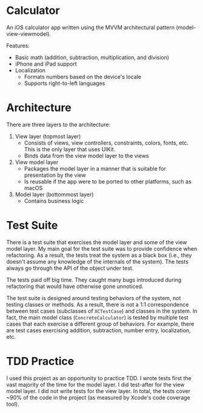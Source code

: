 # Calculator

An iOS calculator app written using the MVVM architectural pattern (model-view-viewmodel).

Features:
* Basic math (addition, subtraction, multiplication, and division)
* iPhone and iPad support
* Localization
    * Formats numbers based on the device's locale
    * Supports right-to-left languages
    
# Architecture
    
There are three layers to the architecture:

1. View layer (topmost layer)
    * Consists of views, view controllers, constraints, colors, fonts, etc. This is the only layer that uses UIKit.
    * Binds data from the view model layer to the views
2. View model layer
    * Packages the model layer in a manner that is suitable for presentation by the view
    * Is reusable if the app were to be ported to other platforms, such as macOS
3. Model layer (bottommost layer)
    * Contains business logic

# Test Suite

There is a test suite that exercises the model layer and some of the view model layer. My main goal for the test suite was to provide confidence when refactoring. As a result, the tests treat the system as a black box (i.e., they doesn't assume any knowledge of the internals of the system). The tests always go through the API of the object under test.

The tests paid off big time. They caught many bugs introduced during refactoring that would have otherwise gone unnoticed.

The test suite is designed around testing behaviors of the system, not testing classes or methods. As a result, there is not a 1:1 correspondence between test cases (subclasses of `XCTestCase`) and classes in the system. In fact, the main model class (`ConcreteCalculator`) is tested by multiple test cases that each exercise a different group of behaviors. For example, there are test cases exercising addition, subtraction, number entry, localization, etc.

# TDD Practice

I used this project as an opportunity to practice TDD. I wrote tests first the vast majority of the time for the model layer. I did test-after for the view model layer. I did not write tests for the view layer. In total, the tests cover ~90% of the code in the project (as measured by Xcode's code coverage tool).
